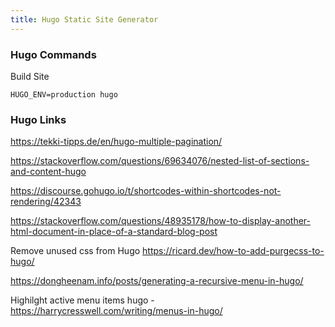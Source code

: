 ```yaml
---
title: Hugo Static Site Generator
---
```


### Hugo Commands

Build Site

```
HUGO_ENV=production hugo
```

### Hugo Links

https://tekki-tipps.de/en/hugo-multiple-pagination/

https://stackoverflow.com/questions/69634076/nested-list-of-sections-and-content-hugo

https://discourse.gohugo.io/t/shortcodes-within-shortcodes-not-rendering/42343

https://stackoverflow.com/questions/48935178/how-to-display-another-html-document-in-place-of-a-standard-blog-post

Remove unused css from Hugo https://ricard.dev/how-to-add-purgecss-to-hugo/

https://dongheenam.info/posts/generating-a-recursive-menu-in-hugo/

Highilght active menu items hugo - https://harrycresswell.com/writing/menus-in-hugo/
